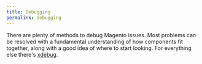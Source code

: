 ```yaml
---
title: Debugging
permalink: debugging
---
```


There are plenty of methods to debug Magento issues.  Most problems can be resolved with a fundamental understanding of how components fit together, along with a good idea of where to start looking.  For everything else there's [xdebug](http://www.phptherightway.com/#xdebug).